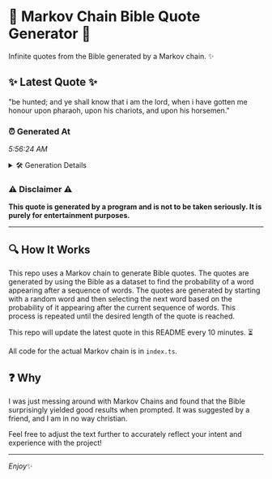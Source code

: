 # 📖 Markov Chain Bible Quote Generator 📖

Infinite quotes from the Bible generated by a Markov chain. ✨

## ✨ Latest Quote ✨
"be hunted; and ye shall know that i am the lord, when i have gotten me honour upon pharaoh, upon his chariots, and upon his horsemen."

### ⏰ Generated At
*5:56:24 AM*

<details>
    <summary>🛠️ Generation Details</summary>
    <p>
        <strong>🌱 Seed:</strong> be<br>
        <strong>🔄 Iterations:</strong> 25<br>
        <strong>📜 Context History:</strong><br>[ be ]: hunted;<br>[ be, hunted; ]: and<br>[ be, hunted;, and ]: ye<br>[ be, hunted;, and, ye ]: shall<br>[ be, hunted;, and, ye, shall ]: know<br>[ be, hunted;, and, ye, shall, know ]: that<br>[ hunted;, and, ye, shall, know, that ]: i<br>[ and, ye, shall, know, that, i ]: am<br>[ ye, shall, know, that, i, am ]: the<br>[ shall, know, that, i, am, the ]: lord,<br>[ know, that, i, am, the, lord, ]: when<br>[ that, i, am, the, lord,, when ]: i<br>[ i, am, the, lord,, when, i ]: have<br>[ am, the, lord,, when, i, have ]: gotten<br>[ the, lord,, when, i, have, gotten ]: me<br>[ lord,, when, i, have, gotten, me ]: honour<br>[ when, i, have, gotten, me, honour ]: upon<br>[ i, have, gotten, me, honour, upon ]: pharaoh,<br>[ have, gotten, me, honour, upon, pharaoh, ]: upon<br>[ gotten, me, honour, upon, pharaoh,, upon ]: his<br>[ me, honour, upon, pharaoh,, upon, his ]: chariots,<br>[ honour, upon, pharaoh,, upon, his, chariots, ]: and<br>[ upon, pharaoh,, upon, his, chariots,, and ]: upon<br>[ pharaoh,, upon, his, chariots,, and, upon ]: his<br>[ upon, his, chariots,, and, upon, his ]: horsemen.<br>
    </p>
</details>

### ⚠️ Disclaimer ⚠️
**This quote is generated by a program and is not to be taken seriously. It is purely for entertainment purposes.**

---

## 🔍 How It Works

This repo uses a Markov chain to generate Bible quotes. The quotes are generated by using the Bible as a dataset to find the probability of a word appearing after a sequence of words. The quotes are generated by starting with a random word and then selecting the next word based on the probability of it appearing after the current sequence of words. This process is repeated until the desired length of the quote is reached.

This repo will update the latest quote in this README every 10 minutes. ⏳

All code for the actual Markov chain is in `index.ts`.

## ❓ Why

I was just messing around with Markov Chains and found that the Bible surprisingly yielded good results when prompted. 
It was suggested by a friend, and I am in no way christian.

Feel free to adjust the text further to accurately reflect your intent and experience with the project!

---

*Enjoy*✨
